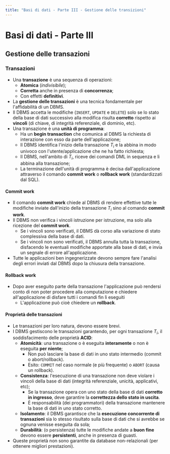 ```yaml
---
title: "Basi di dati - Parte III - Gestione delle transizioni"
---
```


# Basi di dati - Parte III

## Gestione delle transazioni

### Transazioni

- Una **transazione** è una sequenza di operazioni:
    - **Atomica** (*indivisibile*);
    - **Corretta** anche in presenza di **concorrenza**;
    - Con effetti **definitivi**.
- La **gestione delle transazioni** è una tecnica fondamentale per l'affidabilità di un DBMS.
- Il DBMS accetta le modifiche (`INSERT`, `UPDATE` e `DELETE`) solo se lo stato della base di dati successivo alla modifica risulta **corretto** rispetto ai **vincoli** (di chiave, di integrità referenziale, di dominio, etc).
- Una transazione è una **unità di programma**:
    - Ha un **begin transaction** che comunica al DBMS la richiesta di interazione con esso da parte dell'applicazione;
    - Il DBMS identifica l'inizio della transazione $T_i$ e la abbina in modo univoco con l'utente/applicazione che ne ha fatto richiesta;
    - Il DBMS, nell'ambito di $T_i$, riceve dei comandi DML in sequenza e li abbina alla transazione;
    - La terminazione dell'unità di programma è decisa dall'applicazione attraverso il comando **commit work** o **rollback work** (standardizzati dal SQL).

#### Commit work

- Il comando **commit work** chiede al DBMS di rendere effettive tutte le modifiche inviate dall'inizio della transazione $T_i$ sino al comando **commit work**.
- Il DBMS non verifica i vincoli istruzione per istruzione, ma solo alla ricezione del **commit work**.
    - Se i vincoli sono verificati, il DBMS dà corso alla variazione di stato complessiva della base di dati.
    - Se i vincoli non sono verificati, il DBMS annulla tutta la transazione, disfacendo le eventuali modifiche apportate alla base di dati, e invia un segnale di errore all'applicazione.
- Tutte le applicazioni ben ingegnerizzate devono sempre fare l'analisi degli errori inviati dal DBMS dopo la chiusura della transazione.

#### Rollback work

- Dopo aver eseguito parte della transazione l'applicazione può rendersi conto di non poter procedere alla computazione e chiedere all'applicazione di disfare tutti i comandi fin lì eseguiti
    - L'applicazione può cioè chiedere un **rollback**.

#### Proprietà delle transazioni

- Le transazioni per loro natura, devono essere brevi.
- I DBMS gestiscono le transazioni garantendo, per ogni transazione $T_i$, il soddisfacimento delle proprietà **ACID**:
    - **Atomicità**: una transazione o è eseguita **interamente** o non è eseguita **per niente**;
        - Non può lasciare la base di dati in uno stato intermedio (commit o abort/rollback).
        - Esito: `COMMIT` nel caso normale (e più frequente) o `ABORT` (causa un rollback).
    - **Consistenza**: l'esecuzione di una transazione non deve violare i vincoli della base di dati (integrità referenziale, unicità, applicativi, etc);
        - Se la transazione opera con uno stato della base di dati **corretto in ingresso**, deve garantire la **correttezza dello stato in uscita**.
        - È responsabilità (dei programmatori) della transazione mantenere la base di dati in uno stato corretto.
    - **Isolamento**: il DBMS garantisce che la **esecuzione concorrente di transazioni** sia lo stesso risultato sulla base di dati che si avrebbe se ognuna venisse eseguita da sola;
    - **Durabilità**: (o persistenza) tutte le modifiche andate a **buon fine** devono essere **persistenti**, anche in presenza di guasti.
- Queste proprietà non sono garantite da database non-relazionali (per ottenere migliori prestazioni).
